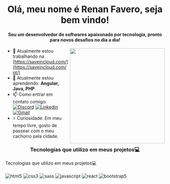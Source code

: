 <h1 align="center">Olá, meu nome é Renan Favero, seja bem vindo!</h1>
<h4 align="center">Sou um desenvolvedor de softwares apaixonado por tecnologia, pronto para novos desafios no dia a dia!</h4>

<img align="right" width="300" src="https://i2.wp.com/allhtaccess.info/wp-content/uploads/2018/03/programming.gif?fit=1281%2C716&ssl=1" />

- 🔭 Atualmente estou trabalhando na [https://saveincloud.com/](https://saveincloud.com/pt/)
- 🌱 Atualmente estou aprendendo: **Angular, Java, PHP**
- 📫 Como entrar em contato comigo: [![Discord](https://img.shields.io/badge/Discord-7289DA?style=for-the-badge&logo=discord&logoColor=white)](https://discordapp.com/users/145344075975884801)
[![Linkedin](https://img.shields.io/badge/LinkedIn-0077B5?style=for-the-badge&logo=linkedin&logoColor=white)](https://www.linkedin.com/in/renan-favero-405754218/)
[![Gmail](https://img.shields.io/badge/Gmail-D14836?style=for-the-badge&logo=gmail&logoColor=white)](https://criarmeulink.com.br/u/1650816912)
- ⚡ Curiosidade: Em meu tempo livre, gosto de passear com o meu cachorro pela cidade.


<h3 align="center">Tecnologias que utilizo em meus projetos💻</h3> Tecnologias que utilizo em meus projetos💻

<div style="display: inline_block"><br/>
    <img align="center" alt="html5" src="https://img.shields.io/badge/HTML5-E34F26?style=for-the-badge&logo=html5&logoColor=white" />
    <img align="center" alt="css3" src="https://img.shields.io/badge/CSS3-1572B6?style=for-the-badge&logo=css3&logoColor=white" />
    <img align="center" alt="sass" src="https://img.shields.io/badge/Sass-CC6699?style=for-the-badge&logo=sass&logoColor=white" />
    <img align="center" alt="javascript" src="https://img.shields.io/badge/JavaScript-F7DF1E?style=for-the-badge&logo=javascript&logoColor=black" />
    <img align="center" alt="react" src="https://img.shields.io/badge/React-20232A?style=for-the-badge&logo=react&logoColor=61DAFB" />
    <img align="center" alt="bootstrap5" src="https://img.shields.io/badge/Bootstrap-563D7C?style=for-the-badge&logo=bootstrap&logoColor=white" />
</div>

